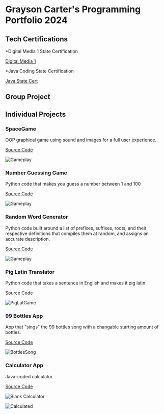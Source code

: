 # Grayson Carter's Programming Portfolio 2024

## Tech Certifications
*Digital Media 1 State Certification

[Digital Media 1](https://github.com/goober42/programmingportfolio/blob/main/images/graphiccert.pdf)

*Java Coding State Certification

[Java State Cert](https://github.com/goober42/programmingportfolio/blob/main/images/programcert.pdf)

## Group Project

## Individual Projects

### SpaceGame
OOP graphical game using sound and images for a full user experience.

[Source Code](https://github.com/goober42/programmingportfolio/blob/main/src/SpaceGame.zip)

![Gameplay](https://github.com/goober42/programmingportfolio/blob/main/images/sg1.png)

### Number Guessing Game
Python code that makes you guess a number between 1 and 100

[Source Code](https://github.com/goober42/programmingportfolio/blob/main/src/main%20(4).py)

![Gameplay](https://github.com/goober42/programmingportfolio/blob/main/images/Screenshot%202024-02-02%20at%2010.54.42%20AM.png)

### Random Word Generator
Python code built around a list of prefixes, suffixes, roots, and their respective definitions that compiles them at random, and assigns an accurate description.

[Source Code](https://github.com/goober42/programmingportfolio/blob/main/src/wordgen.py)

![Gameplay](https://github.com/goober42/programmingportfolio/blob/main/images/wordgen.png)

### Pig Latin Translator
Python code that takes a sentence in English and makes it pig latin

[Source Code](https://github.com/goober42/programmingportfolio/blob/main/src/piglatin.py)

![PigLatGame](https://github.com/goober42/programmingportfolio/blob/main/images/piglatingame.png)

### 99 Bottles App
App that "sings" the 99 bottles song with a changable starting amount of bottles.

[Source Code](https://github.com/goober42/programmingportfolio/blob/main/src/bottles.py)

![BottlesSong](https://github.com/goober42/programmingportfolio/blob/main/images/bottles.png)

### Calculator App
Java-coded calculator.

[Source Code](https://github.com/goober42/programmingportfolio/blob/main/src/Calculator.zip)

![Blank Calculator](https://github.com/goober42/programmingportfolio/blob/main/images/BlankCalc.png)

![Calculated](https://github.com/goober42/programmingportfolio/blob/main/images/Calculated.png)

